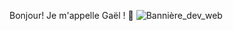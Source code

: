 
Bonjour! Je m'appelle Gaël ! 👋
![Bannière_dev_web](https://user-images.githubusercontent.com/40693842/109502873-d958ea00-7a99-11eb-80ea-c2a569b4e144.jpg)
<!--
**gael-bit/gael-bit** is a ✨ _special_ ✨ repository because its `README.md` (this file) appears on your GitHub profile.

Here are some ideas to get you started:

- 🔭 I’m currently working on ...
- 🌱 I’m currently learning ...
- 👯 I’m looking to collaborate on ...
- 🤔 I’m looking for help with ...
- 💬 Ask me about ...
- 📫 How to reach me: ...
- 😄 Pronouns: ...
- ⚡ Fun fact: ...
-->
